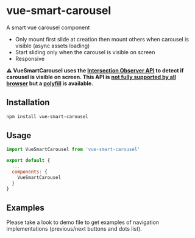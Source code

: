 # vue-smart-carousel
A smart vue carousel component

- Only mount first slide at creation then mount others when carousel is visible (async assets loading)
- Start sliding only when the carousel is visible on screen
- Responsive


**⚠️ VueSmartCarousel uses the [Intersection Observer API](https://developer.mozilla.org/en-US/docs/Web/API/Intersection_Observer_API) to detect if carousel is visible on screen. This API is [not fully supported by all browser](http://caniuse.com/#feat=intersectionobserver) but a [polyfill](https://github.com/w3c/IntersectionObserver/tree/master/polyfill) is available.**

## Installation

``` bash
npm install vue-smart-carousel
```


## Usage

``` js
import VueSmartCarousel from 'vue-smart-carousel'

export default {
  ...
  components: {
    VueSmartCarousel
  }
}
```

## Examples
    
Please take a look to demo file to get examples of navigation implementations (previous/next buttons and dots list).
